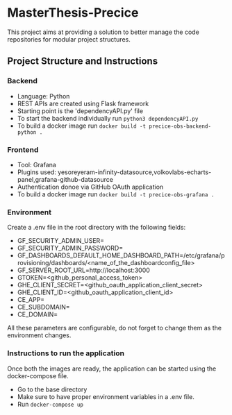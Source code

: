 # MasterThesis-Precice

This project aims at providing a solution to better manage the code repositories for modular project structures.

## Project Structure and Instructions

### Backend

- Language: Python
- REST APIs are created using Flask framework
- Starting point is the 'dependencyAPI.py' file
- To start the backend individually run ```python3 dependencyAPI.py```
- To build a docker image run ```docker build -t precice-obs-backend-python .```

### Frontend

- Tool: Grafana
- Plugins used: yesoreyeram-infinity-datasource,volkovlabs-echarts-panel,grafana-github-datasource
- Authentication donoe via GitHub OAuth application
- To build a docker image run ```docker build -t precice-obs-grafana .```

### Environment

Create a .env file in the root directory with the following fields:

- GF_SECURITY_ADMIN_USER=
- GF_SECURITY_ADMIN_PASSWORD=
- GF_DASHBOARDS_DEFAULT_HOME_DASHBOARD_PATH=/etc/grafana/provisioning/dashboards/<name_of_the_dashboardconfig_file>
- GF_SERVER_ROOT_URL=http://localhost:3000
- GTOKEN=<github_personal_access_token>
- GHE_CLIENT_SECRET=<github_oauth_application_client_secret>
- GHE_CLIENT_ID=<github_oauth_application_client_id>
- CE_APP=<cloud-env-app-name>
- CE_SUBDOMAIN=<cloud-env-subdomain>
- CE_DOMAIN=<cloud-env-domain>

All these parameters are configurable, do not forget to change them as the environment changes.

### Instructions to run the application

Once both the images are ready, the application can be started using the docker-compose file.

- Go to the base directory
- Make sure to have proper environment variables in a .env file.
- Run ```docker-compose up```
